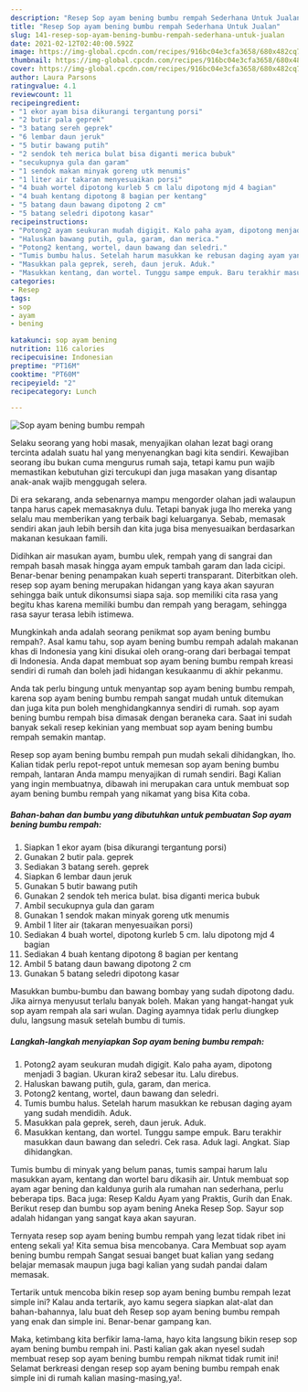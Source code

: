 ```yaml
---
description: "Resep Sop ayam bening bumbu rempah Sederhana Untuk Jualan"
title: "Resep Sop ayam bening bumbu rempah Sederhana Untuk Jualan"
slug: 141-resep-sop-ayam-bening-bumbu-rempah-sederhana-untuk-jualan
date: 2021-02-12T02:40:00.592Z
image: https://img-global.cpcdn.com/recipes/916bc04e3cfa3658/680x482cq70/sop-ayam-bening-bumbu-rempah-foto-resep-utama.jpg
thumbnail: https://img-global.cpcdn.com/recipes/916bc04e3cfa3658/680x482cq70/sop-ayam-bening-bumbu-rempah-foto-resep-utama.jpg
cover: https://img-global.cpcdn.com/recipes/916bc04e3cfa3658/680x482cq70/sop-ayam-bening-bumbu-rempah-foto-resep-utama.jpg
author: Laura Parsons
ratingvalue: 4.1
reviewcount: 11
recipeingredient:
- "1 ekor ayam bisa dikurangi tergantung porsi"
- "2 butir pala geprek"
- "3 batang sereh geprek"
- "6 lembar daun jeruk"
- "5 butir bawang putih"
- "2 sendok teh merica bulat bisa diganti merica bubuk"
- "secukupnya gula dan garam"
- "1 sendok makan minyak goreng utk menumis"
- "1 liter air takaran menyesuaikan porsi"
- "4 buah wortel dipotong kurleb 5 cm lalu dipotong mjd 4 bagian"
- "4 buah kentang dipotong 8 bagian per kentang"
- "5 batang daun bawang dipotong 2 cm"
- "5 batang seledri dipotong kasar"
recipeinstructions:
- "Potong2 ayam seukuran mudah digigit. Kalo paha ayam, dipotong menjadi 3 bagian. Ukuran kira2 sebesar itu. Lalu direbus."
- "Haluskan bawang putih, gula, garam, dan merica."
- "Potong2 kentang, wortel, daun bawang dan seledri."
- "Tumis bumbu halus. Setelah harum masukkan ke rebusan daging ayam yang sudah mendidih. Aduk."
- "Masukkan pala geprek, sereh, daun jeruk. Aduk."
- "Masukkan kentang, dan wortel. Tunggu sampe empuk. Baru terakhir masukkan daun bawang dan seledri. Cek rasa. Aduk lagi. Angkat. Siap dihidangkan."
categories:
- Resep
tags:
- sop
- ayam
- bening

katakunci: sop ayam bening 
nutrition: 116 calories
recipecuisine: Indonesian
preptime: "PT16M"
cooktime: "PT60M"
recipeyield: "2"
recipecategory: Lunch

---
```



![Sop ayam bening bumbu rempah](https://img-global.cpcdn.com/recipes/916bc04e3cfa3658/680x482cq70/sop-ayam-bening-bumbu-rempah-foto-resep-utama.jpg)

Selaku seorang yang hobi masak, menyajikan olahan lezat bagi orang tercinta adalah suatu hal yang menyenangkan bagi kita sendiri. Kewajiban seorang ibu bukan cuma mengurus rumah saja, tetapi kamu pun wajib memastikan kebutuhan gizi tercukupi dan juga masakan yang disantap anak-anak wajib menggugah selera.

Di era  sekarang, anda sebenarnya mampu mengorder olahan jadi walaupun tanpa harus capek memasaknya dulu. Tetapi banyak juga lho mereka yang selalu mau memberikan yang terbaik bagi keluarganya. Sebab, memasak sendiri akan jauh lebih bersih dan kita juga bisa menyesuaikan berdasarkan makanan kesukaan famili. 

Didihkan air masukan ayam, bumbu ulek, rempah yang di sangrai dan rempah basah masak hingga ayam empuk tambah garam dan lada cicipi. Benar-benar bening penampakan kuah seperti transparant. Diterbitkan oleh. resep sop ayam bening merupakan hidangan yang kaya akan sayuran sehingga baik untuk dikonsumsi siapa saja. sop memiliki cita rasa yang begitu khas karena memiliki bumbu dan rempah yang beragam, sehingga rasa sayur terasa lebih istimewa.

Mungkinkah anda adalah seorang penikmat sop ayam bening bumbu rempah?. Asal kamu tahu, sop ayam bening bumbu rempah adalah makanan khas di Indonesia yang kini disukai oleh orang-orang dari berbagai tempat di Indonesia. Anda dapat membuat sop ayam bening bumbu rempah kreasi sendiri di rumah dan boleh jadi hidangan kesukaanmu di akhir pekanmu.

Anda tak perlu bingung untuk menyantap sop ayam bening bumbu rempah, karena sop ayam bening bumbu rempah sangat mudah untuk ditemukan dan juga kita pun boleh menghidangkannya sendiri di rumah. sop ayam bening bumbu rempah bisa dimasak dengan beraneka cara. Saat ini sudah banyak sekali resep kekinian yang membuat sop ayam bening bumbu rempah semakin mantap.

Resep sop ayam bening bumbu rempah pun mudah sekali dihidangkan, lho. Kalian tidak perlu repot-repot untuk memesan sop ayam bening bumbu rempah, lantaran Anda mampu menyajikan di rumah sendiri. Bagi Kalian yang ingin membuatnya, dibawah ini merupakan cara untuk membuat sop ayam bening bumbu rempah yang nikamat yang bisa Kita coba.

<!--inarticleads1-->

##### Bahan-bahan dan bumbu yang dibutuhkan untuk pembuatan Sop ayam bening bumbu rempah:

1. Siapkan 1 ekor ayam (bisa dikurangi tergantung porsi)
1. Gunakan 2 butir pala. geprek
1. Sediakan 3 batang sereh. geprek
1. Siapkan 6 lembar daun jeruk
1. Gunakan 5 butir bawang putih
1. Gunakan 2 sendok teh merica bulat. bisa diganti merica bubuk
1. Ambil secukupnya gula dan garam
1. Gunakan 1 sendok makan minyak goreng utk menumis
1. Ambil 1 liter air (takaran menyesuaikan porsi)
1. Sediakan 4 buah wortel, dipotong kurleb 5 cm. lalu dipotong mjd 4 bagian
1. Sediakan 4 buah kentang dipotong 8 bagian per kentang
1. Ambil 5 batang daun bawang dipotong 2 cm
1. Gunakan 5 batang seledri dipotong kasar


Masukkan bumbu-bumbu dan bawang bombay yang sudah dipotong dadu. Jika airnya menyusut terlalu banyak boleh. Makan yang hangat-hangat yuk sop ayam rempah ala sari wulan. Daging ayamnya tidak perlu diungkep dulu, langsung masuk setelah bumbu di tumis. 

<!--inarticleads2-->

##### Langkah-langkah menyiapkan Sop ayam bening bumbu rempah:

1. Potong2 ayam seukuran mudah digigit. Kalo paha ayam, dipotong menjadi 3 bagian. Ukuran kira2 sebesar itu. Lalu direbus.
1. Haluskan bawang putih, gula, garam, dan merica.
1. Potong2 kentang, wortel, daun bawang dan seledri.
1. Tumis bumbu halus. Setelah harum masukkan ke rebusan daging ayam yang sudah mendidih. Aduk.
1. Masukkan pala geprek, sereh, daun jeruk. Aduk.
1. Masukkan kentang, dan wortel. Tunggu sampe empuk. Baru terakhir masukkan daun bawang dan seledri. Cek rasa. Aduk lagi. Angkat. Siap dihidangkan.


Tumis bumbu di minyak yang belum panas, tumis sampai harum lalu masukkan ayam, kentang dan wortel baru dikasih air. Untuk membuat sop ayam agar bening dan kaldunya gurih ala rumahan nan sederhana, perlu beberapa tips. Baca juga: Resep Kaldu Ayam yang Praktis, Gurih dan Enak. Berikut resep dan bumbu sop ayam bening Aneka Resep Sop. Sayur sop adalah hidangan yang sangat kaya akan sayuran. 

Ternyata resep sop ayam bening bumbu rempah yang lezat tidak ribet ini enteng sekali ya! Kita semua bisa mencobanya. Cara Membuat sop ayam bening bumbu rempah Sangat sesuai banget buat kalian yang sedang belajar memasak maupun juga bagi kalian yang sudah pandai dalam memasak.

Tertarik untuk mencoba bikin resep sop ayam bening bumbu rempah lezat simple ini? Kalau anda tertarik, ayo kamu segera siapkan alat-alat dan bahan-bahannya, lalu buat deh Resep sop ayam bening bumbu rempah yang enak dan simple ini. Benar-benar gampang kan. 

Maka, ketimbang kita berfikir lama-lama, hayo kita langsung bikin resep sop ayam bening bumbu rempah ini. Pasti kalian gak akan nyesel sudah membuat resep sop ayam bening bumbu rempah nikmat tidak rumit ini! Selamat berkreasi dengan resep sop ayam bening bumbu rempah enak simple ini di rumah kalian masing-masing,ya!.

